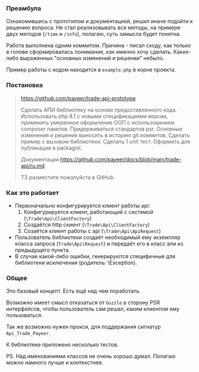 ### Преамбула
Ознакомившись с прототипом и документацией, решил иначе подойти к решению вопроса. Не стал реализовывать все методы, на примере двух методов (`/time` и `/info`), полагаю, суть замысла будет понятна. 

Работа выполнена одним коммитом. Причина - писал сходу, как только в голове сформировалась понимание, как именно хочу сделать. Каких-либо выраженных "основных изменений и решении" небыло.

Пример работы с кодом находится в `example.php` в корне проекта. 


### Постановка
> https://github.com/payeer/trade-api-prototype
> 
> Сделать АПИ библиотеку на основе предоставленного кода. Использовать php 8.1 с новыми спецификациями версии, применить умеренное оформление ООП с использованием composer пакетов. Придерживаться стандартов psr. Основные изменения и решения выносить в историю git коммитов. Сделать пример с вызовом библиотеки. Сделать 1 unit тест. Оформить для публикации в packagist.
> 
> Документации https://github.com/payeer/docs/blob/main/trade-api/ru.md
> 
> ТЗ разместите пожалуйста в GitHub.

### Как это работает
* Первоначально конфигурируется клиент работы api:
    1. Конфигурируется клиент, работающий с системой (`\Trade\Api\ClientFactory`)
    2. Создаётся http скиент (`\Trade\Api\ClientFactory`)
    3. Созаётся клиент работы с api (`\Trade\Api\ApiRequest`)
* Пользователь библиотеки создаёт необходимый ему экземпляр класса запроса (`Trade\Api\Request`) и передаёт его в класс апи из предыдущего пункта.
* В случае какой-либо ошибки, генерируются специфичные для библиотеки исключения (родитель: \Exception).

### Общее
Это базовый концепт. Есть ещё над чем поработать. 

Возможно имеет смысл отказаться от `Guzzle` в сторону PSR интерфейсов, чтобы пользователь сам решал, каким клиентом ему пользоваться.

Так же возможно нужен прокси, для поддержания сигнатур `Api_Trade_Payeer`.

К библиотеке приложено несколько тестов.

PS. Над именованиями классов не очень хорошо думал. Полагаю можно намного лучше и контекстнее.

